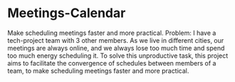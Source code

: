 # Meetings-Calendar
  Make scheduling meetings faster and more practical.  Problem: I have a tech-project team with 3 other members. As we live in different cities, our meetings are always online, and we always lose too much time and spend too much energy scheduling it.  To solve this unproductive task, this project aims to facilitate the convergence of schedules between members of a team, to make scheduling meetings faster and more practical.
